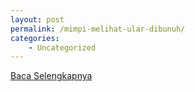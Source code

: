 ```yaml
---
layout: post
permalink: /mimpi-melihat-ular-dibunuh/
categories:
    - Uncategorized
---
```


[Baca Selengkapnya](/06)